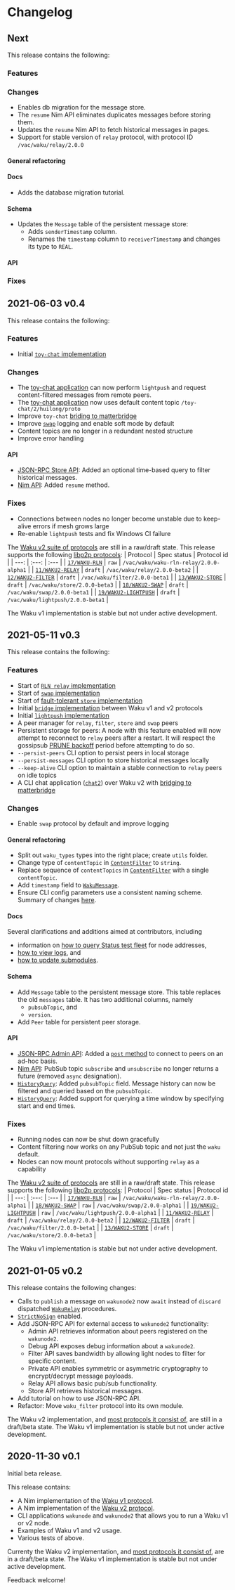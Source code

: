 # Changelog
## Next

This release contains the following:

### Features

### Changes
- Enables db migration for the message store.
- The `resume` Nim API eliminates duplicates messages before storing them.
- Updates the `resume` Nim API to fetch historical messages in pages.
- Support for stable version of `relay` protocol, with protocol ID `/vac/waku/relay/2.0.0`

#### General refactoring
#### Docs
- Adds the database migration tutorial.
#### Schema
- Updates the `Message` table of the persistent message store:
  - Adds `senderTimestamp` column.
  - Renames the `timestamp` column to `receiverTimestamp` and changes its type to `REAL`.
#### API

### Fixes

## 2021-06-03 v0.4

This release contains the following:

### Features

- Initial [`toy-chat` implementation](https://rfc.vac.dev/spec/22/)

### Changes

- The [toy-chat application](https://github.com/status-im/nim-waku/blob/master/docs/tutorial/chat2.md) can now perform `lightpush` and request content-filtered messages from remote peers.
- The [toy-chat application](https://github.com/status-im/nim-waku/blob/master/docs/tutorial/chat2.md) now uses default content topic `/toy-chat/2/huilong/proto`
- Improve `toy-chat` [briding to matterbridge]((https://github.com/status-im/nim-waku/blob/master/docs/tutorial/chat2.md#bridge-messages-between-chat2-and-matterbridge))
- Improve [`swap`](https://rfc.vac.dev/spec/18/) logging and enable soft mode by default
- Content topics are no longer in a redundant nested structure
- Improve error handling

#### API

- [JSON-RPC Store API](https://rfc.vac.dev/spec/16): Added an optional time-based query to filter historical messages.
- [Nim API](https://github.com/status-im/nim-waku/blob/master/docs/api/v2/node.md): Added `resume` method.

### Fixes

- Connections between nodes no longer become unstable due to keep-alive errors if mesh grows large
- Re-enable `lightpush` tests and fix Windows CI failure

The [Waku v2 suite of protocols](https://rfc.vac.dev/) are still in a raw/draft state.
This release supports the following [libp2p protocols](https://docs.libp2p.io/concepts/protocols/):
| Protocol | Spec status | Protocol id |
| ---: | :---: | :--- |
| [`17/WAKU-RLN`](https://rfc.vac.dev/spec/17/) | `raw` | `/vac/waku/waku-rln-relay/2.0.0-alpha1` |
| [`11/WAKU2-RELAY`](https://rfc.vac.dev/spec/11/) | `draft` | `/vac/waku/relay/2.0.0-beta2` |
| [`12/WAKU2-FILTER`](https://rfc.vac.dev/spec/12/) | `draft` | `/vac/waku/filter/2.0.0-beta1` |
| [`13/WAKU2-STORE`](https://rfc.vac.dev/spec/13/) | `draft` | `/vac/waku/store/2.0.0-beta3` |
| [`18/WAKU2-SWAP`](https://rfc.vac.dev/spec/18/) | `draft` | `/vac/waku/swap/2.0.0-beta1` |
| [`19/WAKU2-LIGHTPUSH`](https://rfc.vac.dev/spec/19/) | `draft` | `/vac/waku/lightpush/2.0.0-beta1` |

The Waku v1 implementation is stable but not under active development.

## 2021-05-11 v0.3

This release contains the following:

### Features

- Start of [`RLN relay` implementation](https://rfc.vac.dev/spec/17/)
- Start of [`swap` implementation](https://rfc.vac.dev/spec/18/)
- Start of [fault-tolerant `store` implementation](https://rfc.vac.dev/spec/21/)
- Initial [`bridge` implementation](https://rfc.vac.dev/spec/15/) between Waku v1 and v2 protocols
- Initial [`lightpush` implementation](https://rfc.vac.dev/spec/19/)
- A peer manager for `relay`, `filter`, `store` and `swap` peers
- Persistent storage for peers: A node with this feature enabled will now attempt to reconnect to `relay` peers after a restart. It will respect the gossipsub [PRUNE backoff](https://github.com/libp2p/specs/blob/master/pubsub/gossipsub/gossipsub-v1.1.md#prune-backoff-and-peer-exchange) period before attempting to do so.
- `--persist-peers` CLI option to persist peers in local storage
- `--persist-messages` CLI option to store historical messages locally
- `--keep-alive` CLI option to maintain a stable connection to `relay` peers on idle topics
- A CLI chat application ([`chat2`](https://github.com/status-im/nim-waku/blob/master/docs/tutorial/chat2.md)) over Waku v2 with [bridging to matterbridge](https://github.com/status-im/nim-waku/blob/master/docs/tutorial/chat2.md#bridge-messages-between-chat2-and-matterbridge)

### Changes
- Enable `swap` protocol by default and improve logging
#### General refactoring

- Split out `waku_types` types into the right place; create `utils` folder.
- Change type of `contentTopic` in [`ContentFilter`](https://rfc.vac.dev/spec/12/#protobuf) to `string`.
- Replace sequence of `contentTopics` in [`ContentFilter`](https://rfc.vac.dev/spec/12/#protobuf) with a single `contentTopic`.
- Add `timestamp` field to [`WakuMessage`](https://rfc.vac.dev/spec/14/#payloads).
- Ensure CLI config parameters use a consistent naming scheme. Summary of changes [here](https://github.com/status-im/nim-waku/pull/543).

#### Docs

Several clarifications and additions aimed at contributors, including
  - information on [how to query Status test fleet](https://github.com/status-im/nim-waku/blob/master/docs/faq.md) for node addresses,
  - [how to view logs](https://github.com/status-im/nim-waku/blob/master/docs/contributors/cluster-logs.md), and
  - [how to update submodules](https://github.com/status-im/nim-waku/blob/master/docs/contributors/git-submodules.md).

#### Schema

- Add `Message` table to the persistent message store. This table replaces the old `messages` table. It has two additional columns, namely
  - `pubsubTopic`, and
  - `version`.
- Add `Peer` table for persistent peer storage.

#### API

- [JSON-RPC Admin API](https://rfc.vac.dev/spec/16): Added a [`post` method](https://rfc.vac.dev/spec/16/#post_waku_v2_admin_v1_peers) to connect to peers on an ad-hoc basis.
- [Nim API](https://github.com/status-im/nim-waku/blob/master/docs/api/v2/node.md): PubSub topic `subscribe` and `unsubscribe` no longer returns a future (removed `async` designation).
- [`HistoryQuery`](https://rfc.vac.dev/spec/13/#historyquery): Added  `pubsubTopic` field. Message history can now be filtered and queried based on the `pubsubTopic`.
- [`HistoryQuery`](https://rfc.vac.dev/spec/13/#historyquery): Added support for querying a time window by specifying start and end times.

### Fixes

- Running nodes can now be shut down gracefully
- Content filtering now works on any PubSub topic and not just the `waku` default.
- Nodes can now mount protocols without supporting `relay` as a capability

The [Waku v2 suite of protocols](https://rfc.vac.dev/) are still in a raw/draft state.
This release supports the following [libp2p protocols](https://docs.libp2p.io/concepts/protocols/):
| Protocol | Spec status | Protocol id |
| ---: | :---: | :--- |
| [`17/WAKU-RLN`](https://rfc.vac.dev/spec/17/) | `raw` | `/vac/waku/waku-rln-relay/2.0.0-alpha1` |
| [`18/WAKU2-SWAP`](https://rfc.vac.dev/spec/18/) | `raw` | `/vac/waku/swap/2.0.0-alpha1` |
| [`19/WAKU2-LIGHTPUSH`](https://rfc.vac.dev/spec/19/) | `raw` | `/vac/waku/lightpush/2.0.0-alpha1` |
| [`11/WAKU2-RELAY`](https://rfc.vac.dev/spec/11/) | `draft` | `/vac/waku/relay/2.0.0-beta2` |
| [`12/WAKU2-FILTER`](https://rfc.vac.dev/spec/12/) | `draft` | `/vac/waku/filter/2.0.0-beta1` |
| [`13/WAKU2-STORE`](https://rfc.vac.dev/spec/13/) | `draft` | `/vac/waku/store/2.0.0-beta3` |

The Waku v1 implementation is stable but not under active development.

## 2021-01-05 v0.2

This release contains the following changes:

- Calls to `publish` a message on `wakunode2` now `await` instead of `discard` dispatched [`WakuRelay`](https://github.com/vacp2p/specs/blob/master/specs/waku/v2/waku-relay.md) procedures.
- [`StrictNoSign`](https://github.com/libp2p/specs/tree/master/pubsub#message-signing) enabled.
- Add JSON-RPC API for external access to `wakunode2` functionality:
  - Admin API retrieves information about peers registered on the `wakunode2`.
  - Debug API exposes debug information about a `wakunode2`.
  - Filter API saves bandwidth by allowing light nodes to filter for specific content.
  - Private API enables symmetric or asymmetric cryptography to encrypt/decrypt message payloads.
  - Relay API allows basic pub/sub functionality.
  - Store API retrieves historical messages.
- Add tutorial on how to use JSON-RPC API.
- Refactor: Move `waku_filter` protocol into its own module.

The Waku v2 implementation, and [most protocols it consist of](https://specs.vac.dev/specs/waku/),
are still in a draft/beta state. The Waku v1 implementation is stable but not under active development.

## 2020-11-30 v0.1

Initial beta release.

This release contains:

- A Nim implementation of the [Waku v1 protocol](https://specs.vac.dev/waku/waku.html).
- A Nim implementation of the [Waku v2 protocol](https://specs.vac.dev/specs/waku/v2/waku-v2.html).
- CLI applications `wakunode` and `wakunode2` that allows you to run a Waku v1 or v2 node.
- Examples of Waku v1 and v2 usage.
- Various tests of above.

Currenty the Waku v2 implementation, and [most protocols it consist of](https://specs.vac.dev/specs/waku/),
are in a draft/beta state. The Waku v1 implementation is stable but not under active development.

Feedback welcome!
